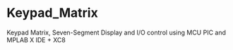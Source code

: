 # Keypad_Matrix
Keypad Matrix, Seven-Segment Display and I/O control using MCU PIC and MPLAB X IDE + XC8
